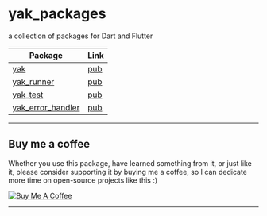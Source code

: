 # yak_packages
a collection of packages for Dart and Flutter


| Package | Link |
|--------|-----|
| [yak](https://github.com/iapicca/yak_packages/tree/master/yak) | [pub](https://pub.dev/packages/yak) |
| [yak_runner](https://github.com/iapicca/yak_packages/tree/master/yak_runner) | [pub](https://pub.dev/packages/yak_runner) |
| [yak_test](https://github.com/iapicca/yak_packages/tree/master/yak_test) | [pub](https://pub.dev/packages/yak_test) |
| [yak_error_handler](https://github.com/iapicca/yak_packages/tree/master/yak_error_handler) | [pub](https://pub.dev/packages/yak_error_handler) |


---
## Buy me a coffee

Whether you use this package, have learned something from it, or just like it, please consider supporting it by buying me a coffee, so I can dedicate more time on open-source projects like this :)

<a href="https://www.buymeacoffee.com/yakforward" target="_blank"><img src="https://www.buymeacoffee.com/assets/img/custom_images/orange_img.png" alt="Buy Me A Coffee" style="height: auto !important;width: auto !important;" ></a>

---
